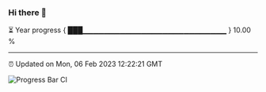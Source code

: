 ### Hi there 👋

⏳ Year progress { ███▁▁▁▁▁▁▁▁▁▁▁▁▁▁▁▁▁▁▁▁▁▁▁▁▁▁▁ } 10.00 %

---

⏰ Updated on Mon, 06 Feb 2023 12:22:21 GMT

![Progress Bar CI](https://github.com/liununu/liununu/workflows/Progress%20Bar%20CI/badge.svg)
